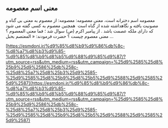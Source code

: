 ## معنی اسم معصومه


معصومه اسم دخترانه است، معنی معصومه: معصومه: از معصوم به معنی بی گناه و مصونیت یافته و نگاهداشته شده از گناه است  همچنین معصوم به کسی گفته می شود که دارای ملکه عصمت باشد . از پیامبر اکرم (ص) سوال شد ؛ فما معنی المعصوم ؟ معنی معصوم چیست ؟ حضرت فرمودند: « المعتصم بحبل &#8230;

[https://esmdoni.ir/%d9%85%d8%b9%d9%86%db%8c-%d8%a7%d8%b3%d9%85-%d9%85%d8%b9%d8%b5%d9%88%d9%85%d9%87/?utm_source=rss&utm_medium=rss&utm_campaign=%25d9%2585%25d8%25b9%25d9%2586%25db%258c-%25d8%25a7%25d8%25b3%25d9%2585-%25d9%2585%25d8%25b9%25d8%25b5%25d9%2588%25d9%2585%25d9%2587](https://esmdoni.ir/%d9%85%d8%b9%d9%86%db%8c-%d8%a7%d8%b3%d9%85-%d9%85%d8%b9%d8%b5%d9%88%d9%85%d9%87/?utm_source=rss&utm_medium=rss&utm_campaign=%25d9%2585%25d8%25b9%25d9%2586%25db%258c-%25d8%25a7%25d8%25b3%25d9%2585-%25d9%2585%25d8%25b9%25d8%25b5%25d9%2588%25d9%2585%25d9%2587) 